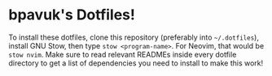 # bpavuk's Dotfiles!

To install these dotfiles, clone this repository (preferably into
`~/.dotfiles`), install GNU Stow, then type `stow <program-name>`. For Neovim,
that would be `stow nvim`. Make sure to read relevant READMEs inside every
dotfile directory to get a list of dependencies you need to install to make
this work!
